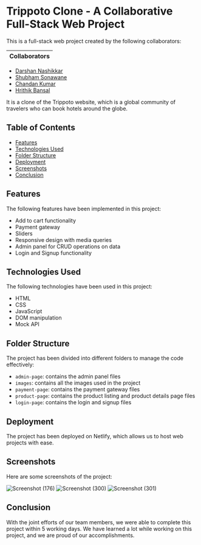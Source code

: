 # Trippoto Clone - A Collaborative Full-Stack Web Project

This is a full-stack web project created by the following collaborators:

| Collaborators    |
|------------------|
- [Darshan Nashikkar](https://github.com/Darshan0261)
- [Shubham Sonawane](https://linkfree.eddiehub.io/ShuShu-8788)
- [Chandan Kumar](https://github.com/chandan1506)
- [Hrithik Bansal](https://github.com/hrithik2712k)

It is a clone of the Trippoto website, which is a global community of travelers who can book hotels around the globe.

## Table of Contents

- [Features](#features)
- [Technologies Used](#technologies-used)
- [Folder Structure](#folder-structure)
- [Deployment](#deployment)
- [Screenshots](#screenshots)
- [Conclusion](#conclusion)

## Features

The following features have been implemented in this project:

- Add to cart functionality
- Payment gateway
- Sliders
- Responsive design with media queries
- Admin panel for CRUD operations on data
- Login and Signup functionality

## Technologies Used

The following technologies have been used in this project:

- HTML
- CSS
- JavaScript
- DOM manipulation
- Mock API

## Folder Structure

The project has been divided into different folders to manage the code effectively:

- `admin-page`: contains the admin panel files
- `images`: contains all the images used in the project
- `payment-page`: contains the payment gateway files
- `product-page`: contains the product listing and product details page files
- `login-page`: contains the login and signup files

## Deployment

The project has been deployed on Netlify, which allows us to host web projects with ease.

## Screenshots

Here are some screenshots of the project:

![Screenshot (176)](https://user-images.githubusercontent.com/111420558/213666337-39d311f8-4d79-42ed-b495-b17e2a852323.png)
![Screenshot (300)](https://user-images.githubusercontent.com/111420558/229374689-d50bd3d1-1022-4117-aae7-f47fbe6a8ba1.png)
![Screenshot (301)](https://user-images.githubusercontent.com/111420558/229374695-1fc7c866-457c-4b0b-993b-cda7afa4fc66.png)

## Conclusion

With the joint efforts of our team members, we were able to complete this project within 5 working days. We have learned a lot while working on this project, and we are proud of our accomplishments.
